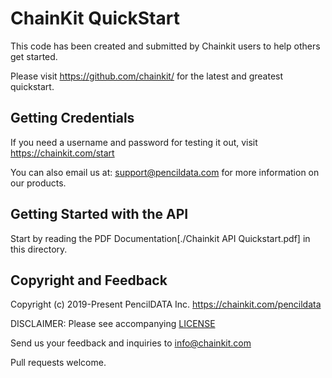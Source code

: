 # ChainKit QuickStart

This code has been created and submitted by Chainkit users to help others get started.

Please visit https://github.com/chainkit/ for the latest and greatest quickstart.

## Getting Credentials

If you need a username and password for testing it out, visit
https://chainkit.com/start 

You can also email us at: support@pencildata.com for more information
on our products.

## Getting Started with the API

Start by reading the PDF Documentation[./Chainkit API Quickstart.pdf] in this directory.

## Copyright and Feedback

Copyright (c) 2019-Present PencilDATA Inc. <https://chainkit.com/pencildata>

DISCLAIMER: Please see accompanying [LICENSE](./LICENSE)

Send us your feedback and inquiries to info@chainkit.com

Pull requests welcome.

